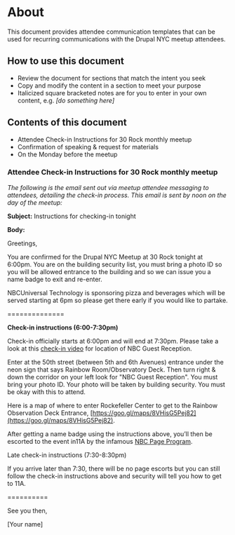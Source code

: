 # About

This document provides attendee communication templates that can be used for recurring communications with the Drupal NYC meetup attendees.

## How to use this document

* Review the document for sections that match the intent you seek
* Copy and modify the content in a section to meet your purpose
* Italicized square bracketed notes are for you to enter in your own content, e.g. _\[do something here\]_

## Contents of this document

* Attendee Check-in Instructions for 30 Rock monthly meetup
* Confirmation of speaking & request for materials
* On the Monday before the meetup


### Attendee Check-in Instructions for 30 Rock monthly meetup <a id="check-in-instructions"></a>

_The following is the email sent out via meetup attendee messaging to attendees, detailing the check-in process. This email is sent by noon on the day of the meetup:_

**Subject:** Instructions for checking-in tonight

**Body:**

Greetings,

You are confirmed for the Drupal NYC Meetup at 30 Rock tonight at 6:00pm. You are on the building security list, you must bring a photo ID so you will be allowed entrance to the building and so we can issue you a name badge to exit and re-enter.

NBCUniversal Technology is sponsoring pizza and beverages which will be served starting at 6pm so please get there early if you would like to partake.

==============

**Check-in instructions \(6:00-7:30pm\)**

Check-in officially starts at 6:00pm and will end at 7:30pm. Please take a look at this [check-in video](http://bit.ly/dnyccheckin) for location of NBC Guest Reception.

Enter at the 50th street \(between 5th and 6th Avenues\) entrance under the neon sign that says Rainbow Room/Observatory Deck. Then turn right & down the corridor on your left look for "NBC Guest Reception". You must bring your photo ID. Your photo will be taken by building security. You must be okay with this to attend.

Here is a map of where to enter Rockefeller Center to get to the Rainbow Observation Deck Entrance, [https://goo.gl/maps/8VHisG5Pej82](https://goo.gl/maps/8VHisG5Pej82).

After getting a name badge using the instructions above, you’ll then be escorted to the event in11A by the infamous [NBC Page Program](https://en.wikipedia.org/wiki/Kenneth_Parcell).

Late check-in instructions \(7:30-8:30pm\)

If you arrive later than 7:30, there will be no page escorts but you can still follow the check-in instructions above and security will tell you how to get to 11A.

==========

See you then,

\[Your name\]

